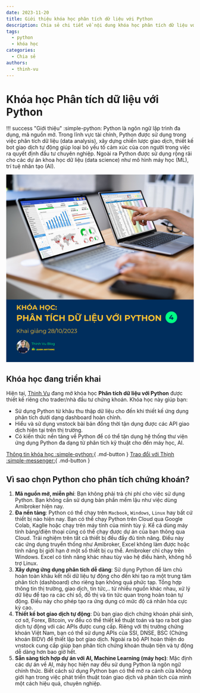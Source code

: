 ```yaml
---
date: 2023-11-20
title: Giới thiệu khóa học phân tích dữ liệu với Python
description: Chia sẻ chi tiết về nội dung khóa học phân tích dữ liệu với Python
tags:
  - python
  - khóa học
categories:
  - Chia sẻ
authors:
  - thinh-vu
---
```


# Khóa học Phân tích dữ liệu với Python

!!! success "Giới thiệu"
    :simple-python: Python là ngôn ngữ lập trình đa dụng, mã nguồn mở. Trong lĩnh vực tài chính, Python được sử dụng trong việc phân tích dữ liệu (data analysis), xây dựng chiến lược giao dịch, thiết kế bot giao dịch tự động giúp loại bỏ yếu tố cảm xúc của con người trong việc ra quyết định đầu tư chuyên nghiệp. Ngoài ra Python được sử dụng rộng rãi cho các dự án khoa học dữ liệu (data science) như mô hình máy học (ML), trí tuệ nhân tạo (AI).

![](assets/images/python_course_4_thinhvu_square.png)

## Khóa học đang triển khai

Hiện tại, [Thinh Vu](https://thinhvu.com) đang mở khóa học **Phân tích dữ liệu với Python** được thiết kế riêng cho trader/nhà đầu tư chứng khoán. Khóa học này giúp bạn:

- Sử dụng Python từ khâu thu thập dữ liệu cho đến khi thiết kế ứng dụng phân tích dưới dạng dashboard hoàn chỉnh.
- Hiểu và sử dụng vnstock bài bản đồng thời tận dụng được các API giao dịch hiện tại trên thị trường.
- Có kiến thức nền tảng về Python để có thể tận dụng hệ thống thư viện ứng dụng Python đa dạng từ phân tích kỹ thuật cho đến máy học, AI.

[Thông tin khóa học :simple-python:](https://thinhvu.com/2023/08/09/phan-tich-du-lieu-voi-python-for-data-analysis-3?utm_source=vnstock_docs&utm_medium=python_course){ .md-button }
[Trao đổi với Thịnh :simple-messenger:](https://www.messenger.com/t/mr.thinh.ueh){ .md-button }

## Vì sao chọn Python cho phân tích chứng khoán?

1. **Mã nguồn mở, miễn phí**: Bạn không phải trả chi phí cho việc sử dụng Python. Bạn không cần sử dụng bản phần mềm lậu như việc dùng Amibroker hiện nay.
2. **Đa nền tảng**: Python có thể chạy trên `Macbook`, `Windows`, `Linux` hay bất cứ thiết bị nào hiện nay. Bạn có thể chạy Python trên Cloud qua Google Colab, Kaglle hoặc chạy trên máy tính của mình tùy ý. Kể cả dùng máy tính bảng/điện thoại cũng có thể chạy được dự án của bạn thông qua Cloud. Trải nghiệm trên tất cả thiết bị đều đầy đủ tính năng. Điều này các ứng dụng truyền thống như Amibroker, Excel không làm được hoặc tính năng bị giới hạn ở một số thiết bị cụ thể. Amibroker chỉ chạy trên Windows. Excel có tính năng khác nhau tùy vào hệ điều hành, không hỗ trợ Linux.
3. **Xây dựng ứng dụng phân tích dễ dàng**: Sử dụng Python để làm chủ hoàn toàn khâu kết nối dữ liệu tự động cho đến khi tạo ra một trung tâm phân tích (dashboard) cho riêng bạn không quá phức tạp. Tổng hợp thông tin thị trường, giao dịch, tin tức,.. từ nhiều nguồn khác nhau, xử lý dữ liệu để tạo ra các chỉ số, đồ thị và tin tức quan trọng hoàn toàn tự động. Điều này cho phép tạo ra ứng dụng có mức độ cá nhân hóa cực kỳ cao.
4. **Thiết kế bot giao dịch tự động**: Dù bạn giao dịch chứng khoán phái sinh, cơ sở, Forex, Bitcoin, vv đều có thể thiết kế thuật toán và tạo ra bot giao dịch tự động với các APIs được cung cấp. Riêng với thị trường chứng khoán Việt Nam, bạn có thể sử dụng APIs của SSI, DNSE, BSC (Chứng khoán BIDV) để thiết lập bot giao dịch. Ngoài ra bộ API hoàn thiện do vnstock cung cấp giúp bạn phân tích chứng khoán thuận tiện và tự động dễ dàng hơn bao giờ hết. 
5. **Sẵn sàng tích hợp dự án với AI, Machine Learning (máy học)**: Mặc định các dự án về AI, máy học hiện nay đều sử dụng Python là ngôn ngữ chính thức. Biết cách sử dụng Python bạn có thể mở ra cánh cửa không giới hạn trong việc phát triển thuật toán giao dịch và phân tích của mình một cách hiệu quả, chuyên nghiệp.